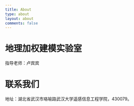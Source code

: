 ```yaml
---
title: About
type: about
layout: about
comments: false
---
```


# 地理加权建模实验室

指导老师：卢宾宾

# 联系我们

地址：湖北省武汉市珞喻路武汉大学遥感信息工程学院，430079。
